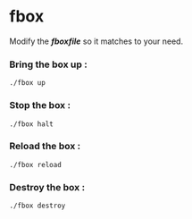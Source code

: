 fbox
====

Modify the ***fboxfile*** so it matches to your need.

### Bring the box up :
```
./fbox up
```

### Stop the box :

```
./fbox halt
```

### Reload the box :

```
./fbox reload
```

### Destroy the box :

```
./fbox destroy
```
